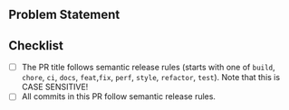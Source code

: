 <!--- Copyright (c) 2024 Benjamin Mummery -->

## Problem Statement

## Checklist

- [ ] The PR title follows semantic release rules (starts with one of `build`, `chore`, `ci`, `docs`, `feat`,`fix`, `perf`, `style`, `refactor`, `test`). Note that this is CASE SENSITIVE!
- [ ] All commits in this PR follow semantic release rules.
